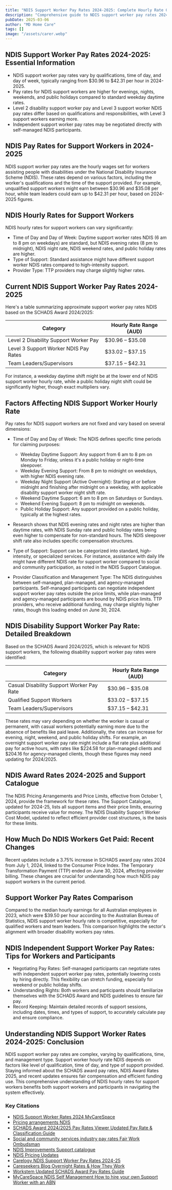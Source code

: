 ```yaml
---
title: "NDIS Support Worker Pay Rates 2024-2025: Complete Hourly Rate Guide"
description: "Comprehensive guide to NDIS support worker pay rates 2024-2025, including hourly rates for different levels, weekend and overnight rates, and SCHADS award information."
pubDate: 2025-03-06
author: "MD Home Care"
tags: []
image: "/assets/carer.webp"
---
```


## NDIS Support Worker Pay Rates 2024-2025: Essential Information

- NDIS support worker pay rates vary by qualifications, time of day, and day of week, typically ranging from $30.96 to $42.31 per hour in 2024-2025.
- Pay rates for NDIS support workers are higher for evenings, nights, weekends, and public holidays compared to standard weekday daytime rates.
- Level 2 disability support worker pay and Level 3 support worker NDIS pay rates differ based on qualifications and responsibilities, with Level 3 support workers earning more.
- Independent support worker pay rates may be negotiated directly with self-managed NDIS participants.

## NDIS Pay Rates for Support Workers in 2024-2025

NDIS support worker pay rates are the hourly wages set for workers assisting people with disabilities under the National Disability Insurance Scheme (NDIS). These rates depend on various factors, including the worker's qualifications and the time of the support provided. For example, unqualified support workers might earn between $30.96 and $35.08 per hour, while team leaders could earn up to $42.31 per hour, based on 2024-2025 figures.

## NDIS Hourly Rates for Support Workers

NDIS hourly rates for support workers can vary significantly:

- Time of Day and Day of Week: Daytime support worker rates NDIS (6 am to 8 pm on weekdays) are standard, but NDIS evening rates (8 pm to midnight), NDIS night rate, NDIS weekend rates, and public holiday rates are higher.
- Type of Support: Standard assistance might have different support worker NDIS rates compared to high-intensity support.
- Provider Type: TTP providers may charge slightly higher rates.

## Current NDIS Support Worker Pay Rates 2024-2025

Here's a table summarizing approximate support worker pay rates NDIS based on the SCHADS Award 2024/2025:

| Category | Hourly Rate Range (AUD) |
|----------|-------------------------|
| Level 2 Disability Support Worker Pay | $30.96 – $35.08 |
| Level 3 Support Worker NDIS Pay Rates | $33.02 – $37.15 |
| Team Leaders/Supervisors | $37.15 – $42.31 |

For instance, a weekday daytime shift might be at the lower end of NDIS support worker hourly rate, while a public holiday night shift could be significantly higher, though exact multipliers vary.

## Factors Affecting NDIS Support Worker Hourly Rate

Pay rates for NDIS support workers are not fixed and vary based on several dimensions:

- Time of Day and Day of Week: The NDIS defines specific time periods for claiming purposes:
  - Weekday Daytime Support: Any support from 6 am to 8 pm on Monday to Friday, unless it's a public holiday or night-time sleepover.
  - Weekday Evening Support: From 8 pm to midnight on weekdays, with higher NDIS evening rate.
  - Weekday Night Support (Active Overnight): Starting at or before midnight and finishing after midnight on a weekday, with applicable disability support worker night shift rate.
  - Weekend Daytime Support: 6 am to 8 pm on Saturdays or Sundays.
  - Weekend Evening Support: 8 pm to midnight on weekends.
  - Public Holiday Support: Any support provided on a public holiday, typically at the highest rates.

- Research shows that NDIS evening rates and night rates are higher than daytime rates, with NDIS Sunday rate and public holiday rates being even higher to compensate for non-standard hours. The NDIS sleepover shift rate also includes specific compensation structures.

- Type of Support: Support can be categorized into standard, high-intensity, or specialized services. For instance, assistance with daily life might have different NDIS rate for support worker compared to social and community participation, as noted in the NDIS Support Catalogue.

- Provider Classification and Management Type: The NDIS distinguishes between self-managed, plan-managed, and agency-managed participants. Self-managed participants can negotiate independent support worker pay rates outside the price limits, while plan-managed and agency-managed participants are bound by NDIS price limits. TTP providers, who receive additional funding, may charge slightly higher rates, though this loading ended on June 30, 2024.

## NDIS Disability Support Worker Pay Rate: Detailed Breakdown

Based on the SCHADS Award 2024/2025, which is relevant for NDIS support workers, the following disability support worker pay rates were identified:

| Category | Hourly Rate Range (AUD) |
|----------|-------------------------|
| Casual Disability Support Worker Pay Rate | $30.96 – $35.08 |
| Qualified Support Workers | $33.02 – $37.15 |
| Team Leaders/Supervisors | $37.15 – $42.31 |

These rates may vary depending on whether the worker is casual or permanent, with casual workers potentially earning more due to the absence of benefits like paid leave. Additionally, the rates can increase for evening, night, weekend, and public holiday shifts. For example, an overnight support worker pay rate might include a flat rate plus additional pay for active hours, with rates like $224.58 for plan-managed clients and $204.16 for agency-managed clients, though these figures may need updating for 2024/2025.

## NDIS Award Rates 2024-2025 and Support Catalogue

The NDIS Pricing Arrangements and Price Limits, effective from October 1, 2024, provide the framework for these rates. The Support Catalogue, updated for 2024-25, lists all support items and their price limits, ensuring participants receive value for money. The NDIS Disability Support Worker Cost Model, updated to reflect efficient provider cost structures, is the basis for these limits.

## How Much Do NDIS Workers Get Paid: Recent Changes

Recent updates include a 3.75% increase in SCHADS award pay rates 2024 from July 1, 2024, linked to the Consumer Price Index. The Temporary Transformation Payment (TTP) ended on June 30, 2024, affecting provider billing. These changes are crucial for understanding how much NDIS pay support workers in the current period.

## Support Worker Pay Rates Comparison

Compared to the median hourly earnings for all Australian employees in 2023, which were $39.50 per hour according to the Australian Bureau of Statistics, NDIS support worker hourly rate is competitive, especially for qualified workers and team leaders. This comparison highlights the sector's alignment with broader disability workers pay rates.

## NDIS Independent Support Worker Pay Rates: Tips for Workers and Participants

- Negotiating Pay Rates: Self-managed participants can negotiate rates with independent support worker pay rates, potentially lowering costs by hiring directly. This flexibility can stretch funding, especially for weekend or public holiday shifts.
- Understanding Rights: Both workers and participants should familiarize themselves with the SCHADS Award and NDIS guidelines to ensure fair pay.
- Record Keeping: Maintain detailed records of support sessions, including dates, times, and types of support, to accurately calculate pay and ensure compliance.

## Understanding NDIS Support Worker Rates 2024-2025: Conclusion

NDIS support worker pay rates are complex, varying by qualifications, time, and management type. Support worker hourly rate NDIS depends on factors like level of qualification, time of day, and type of support provided. Staying informed about the SCHADS award pay rates, NDIS Award Rates 2025, and recent updates ensures fair compensation and efficient funding use. This comprehensive understanding of NDIS hourly rates for support workers benefits both support workers and participants in navigating the system effectively.

### Key Citations

- [NDIS Support Worker Rates 2024 MyCareSpace](https://mycarespace.com.au/resources/ndis-support-worker-rates)
- [Pricing arrangements NDIS](https://www.ndis.gov.au/providers/pricing-arrangements)
- [SCHADS Award 2024/2025 Pay Rates Viewer Updated Pay Rate & Classification Guide](https://awardmatcher.com.au/blog/schads-pay-rates-2024)
- [Social and community services industry pay rates Fair Work Ombudsman](https://www.fairwork.gov.au/pay-and-wages/minimum-wages/social-and-community-services-industry-pay-rates)
- [NDIS Improvements Support catalogue](https://improvements.ndis.gov.au/providers/claims-and-payments/support-catalogue)
- [NDIS Pricing Updates](https://www.ndis.gov.au/providers/pricing-arrangements/pricing-updates)
- [Carelogy NDIS Support Worker Pay Rates 2024-25](https://carelogy.com.au/support-worker/ndis-support-worker-pay-rates-2024-25/)
- [Careseekers Blog Overnight Rates & How They Work](https://blog.careseekers.com.au/2021/03/02/overnight-rates-how-they-work/)
- [Workstem Updated SCHADS Award Pay Rates Guide](https://www.workstem.com/au/blog/updated-schads-award-pay-rates-guide/)
- [MyCareSpace NDIS Self Management How to hire your own Support Worker with an ABN](https://mycarespace.com.au/resources/ndis-self-management-how-to-hire-your-own-support-worker-with-an-abn)

‍
